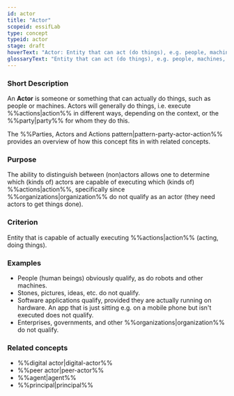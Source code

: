 ```yaml
---
id: actor
title: "Actor"
scopeid: essifLab
type: concept
typeid: actor
stage: draft
hoverText: "Actor: Entity that can act (do things), e.g. people, machines, but not Organizations."
glossaryText: "Entity that can act (do things), e.g. people, machines, but not %%organizations^organization%%."
---
```

### Short Description
An **Actor** is someone or something that can actually do things, such as people or machines. Actors will generally do things, i.e. execute %%actions|action%% in different ways, depending on the context, or the %%party|party%% for whom they do this.

The %%Parties, Actors and Actions pattern|pattern-party-actor-action%% provides an overview of how this concept fits in with related concepts.

### Purpose
The ability to distinguish between (non)actors allows one to determine which (kinds of) actors are capable of executing which (kinds of) %%actions|action%%, specifically since %%organizations|organization%% do not qualify as an actor (they need actors to get things done).

### Criterion
Entity that is capable of actually executing %%actions|action%% (acting, doing things).

### Examples

- People (human beings) obviously qualify, as do robots and other machines.
- Stones, pictures, ideas, etc. do not qualify.
- Software applications qualify, provided they are actually running on hardware. An app that is just sitting e.g. on a mobile phone but isn't executed does not qualify.
- Enterprises, governments, and other %%organizations|organization%% do not qualify. 

### Related concepts
- %%digital actor|digital-actor%%
- %%peer actor|peer-actor%%
- %%agent|agent%%
- %%principal|principal%%
